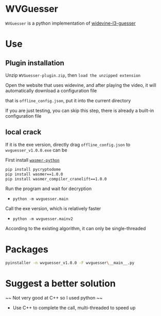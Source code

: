 # WVGuesser

`WVGuesser` is a python implementation of [widevine-l3-guesser](https://github.com/Satsuoni/widevine-l3-guesser)

# Use

## Plugin installation

Unzip `WVGuesser-plugin.zip`, then `load the unzipped extension`

Open the website that uses widevine, and after playing the video, it will automatically download a configuration file

that is `offline_config.json`, put it into the current directory

If you are just testing, you can skip this step, there is already a built-in configuration file

## local crack

If it is the exe version, directly drag `offline_config.json` to `wvguesser_v1.0.0.exe` can be

First install [`wasmer-python`](https://github.com/wasmerio/wasmer-python)

```bash
pip install pycryptodome
pip install wasmer==1.0.0
pip install wasmer_compiler_cranelift==1.0.0
```

Run the program and wait for decryption

- `python -m wvguesser.main`

Call the exe version, which is relatively faster

- ``python -m wvguesser.mainv2``

According to the existing algorithm, it can only be single-threaded

# Packages

```bash
pyinstaller -n wvguesser_v1.0.0 -F wvguesser\__main__.py
```

# Suggest a better solution

~~ Not very good at C++ so I used python ~~

- Use C++ to complete the call, multi-threaded to speed up

